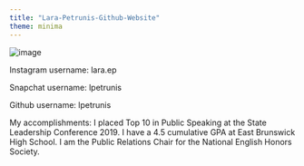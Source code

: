 ```yaml
---
title: "Lara-Petrunis-Github-Website"
theme: minima
---
```


![image](https://user-images.githubusercontent.com/84469307/121784512-3cbae380-cb82-11eb-8422-a4b02d1dcac0.png)

Instagram username: lara.ep

Snapchat username: lpetrunis

Github username: lpetrunis

My accomplishments:
I placed Top 10 in Public Speaking at the State Leadership Conference 2019.
I have a 4.5 cumulative GPA at East Brunswick High School.
I am the Public Relations Chair for the National English Honors Society.
